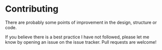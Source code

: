 # Contributing

There are probably some points of improvement in the design, structure or code.

If you believe there is a best practice I have not followed, please let me know by opening an issue on the issue tracker. Pull requests are welcome!
